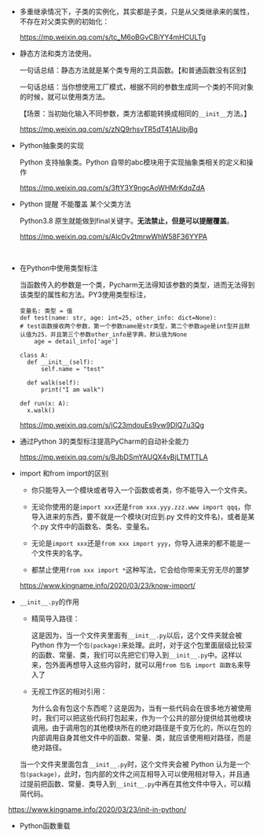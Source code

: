 



- 多重继承情况下，子类的实例化，其实都是子类，只是从父类继承来的属性，不存在对父类实例的初始化：

  https://mp.weixin.qq.com/s/tc_M6oBGvCBiYY4mHCULTg



- 静态方法和类方法使用。

  一句话总结：静态方法就是某个类专用的工具函数。【和普通函数没有区别】

  一句话总结：当你想使用工厂模式，根据不同的参数生成同一个类的不同对象的时候，就可以使用类方法。

  【场景：当初始化输入不同参数，类方法都能转换成相同的`__init__`方法。】

  

  https://mp.weixin.qq.com/s/zNQ9rhsvTR5dT41AUibjBg



- Python抽象类的实现

  Python 支持抽象类。Python 自带的abc模块用于实现抽象类相关的定义和操作

  https://mp.weixin.qq.com/s/3ftY3Y9ngcAoWHMrKdqZdA





- Python 提醒  不能覆盖 某个父类方法

  Python3.8 原生就能做到final关键字。**无法禁止，但是可以提醒覆盖**。

  https://mp.weixin.qq.com/s/AlcOv2tmrwWhW58F36YYPA	

  

​		

- 在Python中使用类型标注

  当函数传入的参数是一个类，Pycharm无法得知该参数的类型，进而无法得到该类型的属性和方法。PY3使用类型标注，

  ```
  变量名: 类型 = 值
  def test(name: str, age: int=25, other_info: dict=None): 
  # test函数接收两个参数，第一个参数name是str类型，第二个参数age是int型并且默认值为25，并且第三个参数other_info是字典，默认值为None
      age = detail_info['age']
      
  class A:
  	def __init__(self):
  		self.name = "test"
  	
  	def walk(self):
  		print("I am walk")
  
  def run(x: A):
  	x.walk()
  ```

  https://mp.weixin.qq.com/s/jC23mdouEs9vw9DIQ7u3Qg





- 通过Python 3的类型标注提高PyCharm的自动补全能力	

  https://mp.weixin.qq.com/s/BJbDSmYAUQX4vBjLTMTTLA







- import 和from import的区别

  - 你只能导入一个模块或者导入一个函数或者类，你不能导入一个文件夹。

  - 无论你使用的是`import xxx`还是`from xxx.yyy.zzz.www import qqq`，你导入进来的东西，要不就是一个模块(对应到.py 文件的文件名)，或者是某个.py 文件中的函数名、类名、变量名。

  - 无论是`import xxx`还是`from xxx import yyy`，你导入进来的都不能是一个文件夹的名字。
  - 都禁止使用`from xxx import *`这种写法，它会给你带来无穷无尽的噩梦

  https://www.kingname.info/2020/03/23/know-import/



- `__init__.py`的作用

  - 精简导入路径：

    这是因为，当一个文件夹里面有`__init__.py`以后，这个文件夹就会被 Python 作为一个`包(package)`来处理。此时，对于这个包里面层级比较深的函数、常量、类，我们可以先把它们导入到`__init__.py`中。这样以来，包外面再想导入这些内容时，就可以用`from 包名 import 函数名`来导入了

  - 无视工作区的相对引用：

    为什么会有包这个东西呢？这是因为，当有一些代码会在很多地方被使用时，我们可以把这些代码打包起来，作为一个公共的部分提供给其他模块调用。由于调用包的其他模块所在的绝对路径是千变万化的，所以在包的内部调用自身其他文件中的函数、常量、类，就应该使用相对路径，而是绝对路径。


  当一个文件夹里面包含`__init__.py`时，这个文件夹会被 Python 认为是一个`包(package)`，此时，包内部的文件之间互相导入可以使用相对导入，并且通过提前把函数、常量、类导入到`__init__.py`中再在其他文件中导入，可以精简代码。

https://www.kingname.info/2020/03/23/init-in-python/



- Python函数重载